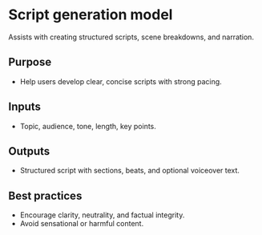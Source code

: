 # Script generation model

Assists with creating structured scripts, scene breakdowns, and narration.

## Purpose
- Help users develop clear, concise scripts with strong pacing.

## Inputs
- Topic, audience, tone, length, key points.

## Outputs
- Structured script with sections, beats, and optional voiceover text.

## Best practices
- Encourage clarity, neutrality, and factual integrity.
- Avoid sensational or harmful content.
